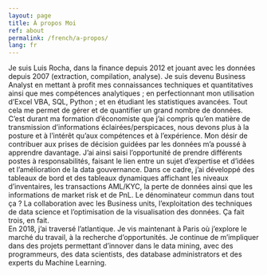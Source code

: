 ```yaml
---
layout: page
title: À propos Moi
ref: about
permalink: /french/a-propos/
lang: fr
---
```


Je suis Luis Rocha, dans la finance depuis 2012 et jouant avec les données depuis 2007 (extraction, compilation, analyse). Je suis devenu Business Analyst en mettant à profit mes connaissances techniques et quantitatives ainsi que mes compétences analytiques ; en perfectionnant mon utilisation d’Excel VBA, SQL, Python ; et en étudiant les statistiques avancées. Tout cela me permet de gérer et de quantifier un grand nombre de données.
<br />
C’est durant ma formation d’économiste que j’ai compris qu’en matière de transmission d’informations éclairées/perspicaces, nous devons plus à la posture et à l’intérêt qu’aux compétences et à l’expérience. Mon désir de contribuer aux prises de décision guidées par les données m’a poussé à apprendre davantage. J’ai ainsi saisi l’opportunité de prendre différents postes à responsabilités, faisant le lien entre un sujet d’expertise et d’idées et l’amélioration de la data gouvernance.  Dans ce cadre, j’ai développé des tableaux de bord et des tableaux dynamiques affichant les niveaux d’inventaires, les transactions AML/KYC, la perte de données ainsi que les informations de market risk et de PnL. Le dénominateur commun dans tout ça ? La collaboration avec les Business units, l’exploitation des techniques de data science et l’optimisation de la visualisation des données. Ça fait trois, en fait.
<br />
En 2018, j’ai traversé l’atlantique. Je vis maintenant à Paris où j’explore le marché du travail, à la recherche d’opportunités. Je continue de m’impliquer dans des projets permettant d’innover dans le data mining, avec des programmeurs, des data scientists, des database administrators et des experts du Machine Learning.

